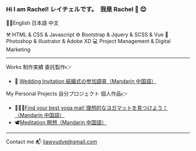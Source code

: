 ### Hi I am Rachel! レイチェルです。　我是 Rachel 👋 😊
💁‍♀️English 日本語 中文

⚒  HTML & CSS & Javascript 
⚙️  Bootstrap & Jquery & SCSS & Vue
🎨 Photoshop & illustrator & Adobe XD
💻 Project Management & Digital Marketing

---
Works 制作実績 委託製作👉
- 🌻 [Wedding Invitation 結婚式の参加調査（Mandarin 中国語）](https://butterfly-l.github.io/wedding/wang-wang)

My Personal Projects 自分プロジェクト 個人作品👉
- 🧘🏻‍♀️[Find your best yoga mat! 理想的なヨガマットを見つけよう！（Mandarin 中国語）](https://butterfly-l.github.io/36deg-yoga/yogatest.html) 
- 🕊[Meditation 瞑想（Mandarin 中国語）](https://butterfly-l.github.io/meditation/meditation.html) 

---
Contact me 📬 liawyudye@gmail.com

<!--
**Butterfly-L/Butterfly-L** is a ✨ _special_ ✨ repository because its `README.md` (this file) appears on your GitHub profile.

Here are some ideas to get you started:

- 🔭 I’m currently working on ...
- 🌱 I’m currently learning ...
- 👯 I’m looking to collaborate on ...
- 🤔 I’m looking for help with ...
- 💬 Ask me about ...
- 📫 How to reach me: ...
- 😄 Pronouns: ...
- ⚡ Fun fact: ...
-->

